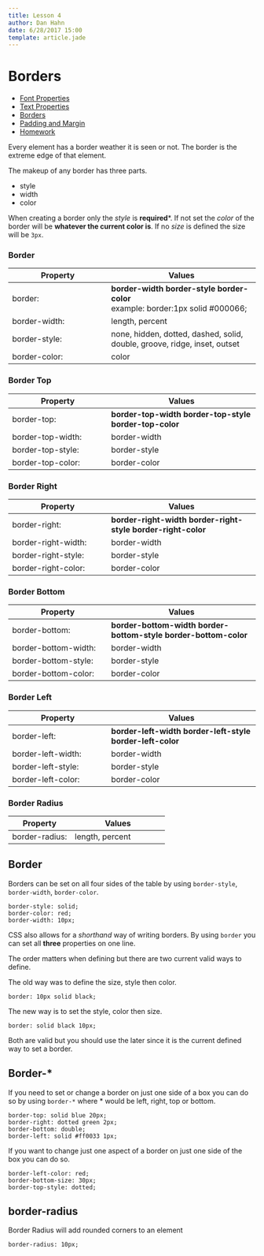 ```yaml
---
title: Lesson 4
author: Dan Hahn
date: 6/28/2017 15:00
template: article.jade
---
```


# Borders

* [Font Properties]()
* [Text Properties](text.html)
* [Borders](borders.html)
* [Padding and Margin](padding-margin.html)
* [Homework](homework.html)


Every element has a border weather it is seen or not.  The border is the extreme edge of that element.  

The makeup of any border has three parts.  

* style
* width
* color

When creating a border only the *style* is **required***.  If not set the *color* of the border will be **whatever the current color is**.  If no *size* is defined the size will be `3px`.

### Border

Property             | Values
---------------------|--------------------------------------------------------------------------------------------
border:              | **border-width**  **border-style**   **border-color**<br>example: border:1px solid #000066;
border-width:        | length, percent
border-style:        | none, hidden, dotted, dashed, solid, double, groove, ridge, inset, outset
border-color:        | color

### Border Top

Property          | Values
------------------|-------------------------------------------------------------------
border-top:       | **border-top-width**   **border-top-style**   **border-top-color**
border-top-width: | border-width
border-top-style: | border-style
border-top-color: | border-color

### Border Right

Property            | Values
--------------------|-------------------------------------------------------------------------
border-right:       | **border-right-width**   **border-right-style**   **border-right-color**
border-right-width: | border-width
border-right-style: | border-style
border-right-color: | border-color

### Border Bottom

Property             | Values
---------------------|----------------------------------------------------------------------------
border-bottom:       | **border-bottom-width**   **border-bottom-style**   **border-bottom-color**
border-bottom-width: | border-width
border-bottom-style: | border-style
border-bottom-color: | border-color

### Border Left

Property           | Values
-------------------|----------------------------------------------------------------------
border-left:       | **border-left-width**   **border-left-style**   **border-left-color**
border-left-width: | border-width
border-left-style: | border-style
border-left-color: | border-color

### Border Radius

Property       | Values
---------------|----------------
border-radius: | length, percent

## Border

Borders can be set on all four sides of the table by using `border-style`, `border-width`, `border-color`.

    border-style: solid;
    border-color: red;
    border-width: 10px;

CSS also allows for a *shorthand* way of writing borders.  By using `border` you can set all **three** properties on one line.  

The order matters when defining but there are two current valid ways to define.

The old way was to define the size, style then color.

    border: 10px solid black;

The new way is to set the style, color then size.

    border: solid black 10px;

Both are valid but you should use the later since it is the current defined way to set a border.

## Border-*

If you need to set or change a border on just one side of a box you can do so by using `border-*` where * would be left, right, top or bottom.

    border-top: solid blue 20px;
    border-right: dotted green 2px;
    border-bottom: double;
    border-left: solid #ff0033 1px;

If you want to change just one aspect of a border on just one side of the box you can do so.

    border-left-color: red;
    border-bottom-size: 30px;
    border-top-style: dotted;

## border-radius

Border Radius will add rounded corners to an element

    border-radius: 10px;


<style>
table tr td:nth-child(1){width:40%}
td .label {margin-right: 4px;cursor: pointer;}
</style>
